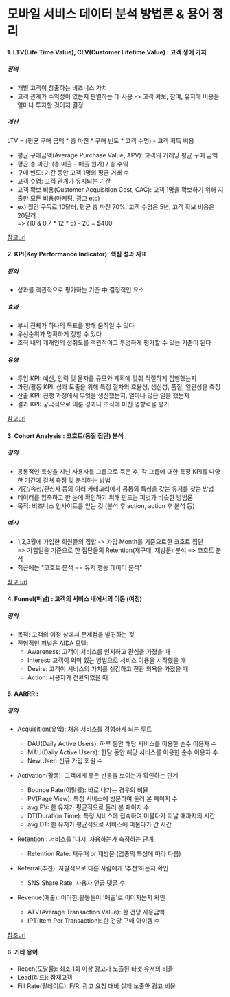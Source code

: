 # 모바일 서비스 데이터 분석 방법론 & 용어 정리
#### 1. LTV(Life Time Value), CLV(Customer Lifetime Value) : 고객 생애 가치
##### 정의  
- 개별 고객이 창출하는 비즈니스 가치
- 고객 관계가 수익성이 있는지 판별하는 데 사용 -> 고객 확보, 참여, 유지에 비용을 얼마나 투자할 것이지 결정

##### 계산  
LTV = (평균 구매 금액 * 총 마진 * 구매 빈도 * 고객 수명) - 고객 획득 비용  
- 평균 구매금액(Average Purchase Value, APV): 고객의 거래당 평균 구매 금액
- 평균 총 마진: (총 매출 - 매출 원가) / 총 수익
- 구매 빈도: 기간 동안 고객 1명의 평균 거래 수
- 고객 수명: 고객 관계가 유지되는 기간
- 고객 확보 비용(Customer Acquisition Cost, CAC): 고객 1명을 확보하기 위해 지출한 모든 비용(마케팅, 광고 etc)
- ex) 월간 구독료 10달러, 평균 총 마진 70%, 고객 수명은 5년, 고객 확보 비용은 20달러 <br> => (10 & 0.7 * 12 * 5) - 20 = $400

[참고url](https://mixpanel.com/ko/resources/how-to-calculate-lifetime-value/)

  
  
#### 2. KPI(Key Performance Indicator): 핵심 성과 지표
##### 정의
- 성과를 객관적으로 평가하는 기준 中 결정적인 요소

##### 효과
- 부서 전체가 하나의 목표를 향해 움직일 수 있다
- 우선순위가 명확하게 정할 수 있다
- 조직 내의 개개인의 성취도를 객관적이고 투명하게 평가할 수 있는 기준이 된다

##### 유형
- 투입 KPI: 예산, 인력 및 물자를 규모와 계획에 맞춰 적절하게 집행했는지
- 과정/활동 KPI: 성과 도출을 위해 특정 절차의 효율성, 생산성, 품질, 일관성을 측정
- 산출 KPI: 진행 과정에서 무엇을 생산했는지, 얼마나 많은 일을 했는지
- 결과 KPI: 궁극적으로 이룬 성과나 조직에 미친 영향력을 평가  

[참고url](https://www.tableau.com/ko-kr/learn/articles/types-and-examples-of-kpis)
  
  
  
#### 3. Cohort Analysis : 코호트(동질 집단) 분석
##### 정의
- 공통적인 특성을 지닌 사용자를 그룹으로 묶은 후, 각 그룹에 대한 특정 KPI를 다양한 기간에 걸쳐 측정 및 분석하는 방법
- 기간/속성/관심사 등의 여러 카테고리에서 공통의 특성을 갖는 유저를 찾는 방법
- 데이터를 압축하고 한 눈에 확인하기 위해 만드는 피벗과 비슷한 방법론
- 목적: 비즈니스 인사이트를 얻는 것 (분석 후 action, action 후 분석 등)
##### 예시
- 1,2,3월에 가입한 회원들의 집합 -> 가입 Month를 기준으로한 코호트 집단  
=> 가입일을 기준으로 한 집단들의 Retention(재구매, 재방문) 분석 => 코호트 분석
- 최근에는 "코호트 분석 == 유저 행동 데이터 분석"

[참고 url](https://alex-blog.tistory.com/entry/pythoncohort)
  
  
  
#### 4. Funnel(퍼널) : 고객의 서비스 내에서의 이동 (여정)
##### 정의
- 목적: 고객의 여정 상에서 문제점을 발견하는 것
- 전형적인 퍼널은 AIDA 모델:
    - Awareness: 고객이 서비스를 인지하고 관심을 가졌을 때
    - Interest: 고객이 의미 있는 방법으로 서비스 이용을 시작했을 때
    - Desire: 고객이 서비스의 가치를 실감하고 전환 의욕을 가졌을 때
    - Action: 사용자가 전환되었을 때
  
  
  
#### 5. AARRR : 
##### 정의
- Acquisition(유입): 처음 서비스를 경험하게 되는 루트
    - DAU(Daily Active Users): 하루 동안 해당 서비스를 이용한 순수 이용자 수
    - MAU(Daily Active Users): 한달 동안 해당 서비스를 이용한 순수 이용자 수
    - New User: 신규 가입 회원 수
    
- Activation(활동): 고객에게 좋은 반응을 보이는가 확인하는 단계
    - Bounce Rate(이탈률): 바로 나가는 경우의 비율
    - PV(Page View): 특정 서비스에 방문하여 둘러 본 페이지 수
    - avg.PV: 한 유저가 평균적으로 둘러 본 페이지 수
    - DT(Duration Time): 특정 서비스에 접속하여 머물다가 떠날 때까지의 시간
    - avg.DT: 한 유저가 평균적으로 서비스에 머물다가 간 시간
    
- Retention : 서비스를 '다시' 사용하는가 측정하는 단계
    - Retention Rate: 재구매 or 재방문 (업종의 특성에 따라 다름)

- Referral(추천): 자발적으로 다른 사람에게 '추천'하는지 확인
    - SNS Share Rate, 사용자 언급 댓글 수
    
- Revenue(매출): 이러한 활동들이 '매출'로 이어지는지 확인
    - ATV(Average Transaction Value): 한 건당 사용금액
    - IPT(Item Per Transaction): 한 건당 구매 아이템 수
    
[참조url](https://alex-blog.tistory.com/entry/Funnel-%EB%B6%84%EC%84%9D-%EA%B7%B8%EB%A1%9C%EC%8A%A4-%ED%95%B4%ED%82%B9-AARRR?category=891945)
  
  
  
#### 6. 기타 용어
- Reach(도달률): 최소 1회 이상 광고가 노출된 타겟 유저의 비율
- Lead(리드): 잠재고객
- Fill Rate(필레이트): F/R, 광고 요청 대비 실제 노출한 광고 비율
 
